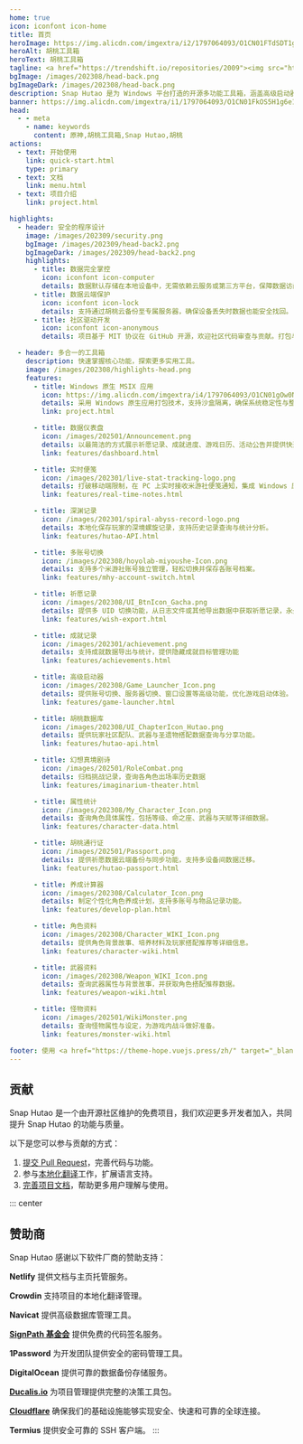 ```yaml
---
home: true
icon: iconfont icon-home
title: 首页
heroImage: https://img.alicdn.com/imgextra/i2/1797064093/O1CN01FTdSDT1g6e7p1HAv6_!!1797064093.png_.webp
heroAlt: 胡桃工具箱
heroText: 胡桃工具箱
tagline: <a href="https://trendshift.io/repositories/2009"><img src="https://trendshift.io/api/badge/repositories/2009" alt="trend"/></a><br>实用的开源多功能原神工具箱 🧰
bgImage: /images/202308/head-back.png
bgImageDark: /images/202308/head-back.png
description: Snap Hutao 是为 Windows 平台打造的开源多功能工具箱，涵盖高级启动器、祈愿记录导出、实时便笺等功能，全面提升桌面端玩家的游戏体验。
banner: https://img.alicdn.com/imgextra/i1/1797064093/O1CN01FkOS5H1g6e1z8LCaD_!!1797064093.png
head:
  - - meta
    - name: keywords
      content: 原神,胡桃工具箱,Snap Hutao,胡桃
actions:
  - text: 开始使用
    link: quick-start.html
    type: primary
  - text: 文档
    link: menu.html
  - text: 项目介绍
    link: project.html

highlights:
  - header: 安全的程序设计
    image: /images/202309/security.png
    bgImage: /images/202309/head-back2.png
    bgImageDark: /images/202309/head-back2.png
    highlights:
      - title: 数据完全掌控
        icon: iconfont icon-computer
        details: 数据默认存储在本地设备中，无需依赖云服务或第三方平台，保障数据访问的自主性。
      - title: 数据云端保护
        icon: iconfont icon-lock
        details: 支持通过胡桃云备份至专属服务器，确保设备丢失时数据也能安全找回。
      - title: 社区驱动开发
        icon: iconfont icon-anonymous
        details: 项目基于 MIT 协议在 GitHub 开源，欢迎社区代码审查与贡献。打包与发布全流程通过自动化流水线完成，无人工干预，确保安全性与一致性。

  - header: 多合一的工具箱
    description: 快速掌握核心功能，探索更多实用工具。
    image: /images/202308/highlights-head.png
    features:
      - title: Windows 原生 MSIX 应用
        icon: https://img.alicdn.com/imgextra/i4/1797064093/O1CN01gOw0Nk1g6e0yjfAlD_!!1797064093.png_.webp
        details: 采用 Windows 原生应用打包技术，支持沙盒隔离，确保系统稳定性与整洁性。
        link: project.html

      - title: 数据仪表盘
        icon: /images/202501/Announcement.png
        details: 以最简洁的方式展示祈愿记录、成就进度、游戏日历、活动公告并提供快速启动游戏的入口。
        link: features/dashboard.html

      - title: 实时便笺
        icon: /images/202301/live-stat-tracking-logo.png
        details: 打破移动端限制，在 PC 上实时接收米游社便笺通知，集成 Windows 原生通知功能。
        link: features/real-time-notes.html

      - title: 深渊记录
        icon: /images/202301/spiral-abyss-record-logo.png
        details: 本地化保存玩家的深境螺旋记录，支持历史记录查询与统计分析。
        link: features/hutao-API.html

      - title: 多账号切换
        icon: /images/202308/hoyolab-miyoushe-Icon.png
        details: 支持多个米游社账号独立管理，轻松切换并保存各账号档案。
        link: features/mhy-account-switch.html

      - title: 祈愿记录
        icon: /images/202308/UI_BtnIcon_Gacha.png
        details: 提供多 UID 切换功能，从日志文件或其他导出数据中获取祈愿记录，永久保存。
        link: features/wish-export.html

      - title: 成就记录
        icon: /images/202301/achievement.png
        details: 支持成就数据导出与统计，提供隐藏成就目标管理功能
        link: features/achievements.html

      - title: 高级启动器
        icon: /images/202308/Game_Launcher_Icon.png
        details: 提供账号切换、服务器切换、窗口设置等高级功能，优化游戏启动体验。
        link: features/game-launcher.html

      - title: 胡桃数据库
        icon: /images/202308/UI_ChapterIcon_Hutao.png
        details: 提供玩家社区配队、武器与圣遗物搭配数据查询与分享功能。
        link: features/hutao-api.html

      - title: 幻想真境剧诗
        icon: /images/202501/RoleCombat.png
        details: 归档挑战记录，查询各角色出场率历史数据
        link: features/imaginarium-theater.html

      - title: 属性统计
        icon: /images/202308/My_Character_Icon.png
        details: 查询角色具体属性，包括等级、命之座、武器与天赋等详细数据。
        link: features/character-data.html

      - title: 胡桃通行证
        icon: /images/202501/Passport.png
        details: 提供祈愿数据云端备份与同步功能，支持多设备间数据迁移。
        link: features/hutao-passport.html

      - title: 养成计算器
        icon: /images/202308/Calculator_Icon.png
        details: 制定个性化角色养成计划，支持多账号与物品记录功能。
        link: features/develop-plan.html

      - title: 角色资料
        icon: /images/202308/Character_WIKI_Icon.png
        details: 提供角色背景故事、培养材料及玩家搭配推荐等详细信息。
        link: features/character-wiki.html

      - title: 武器资料
        icon: /images/202308/Weapon_WIKI_Icon.png
        details: 查询武器属性与背景故事，并获取角色搭配推荐数据。
        link: features/weapon-wiki.html

      - title: 怪物资料
        icon: /images/202501/WikiMonster.png
        details: 查询怪物属性与设定，为游戏内战斗做好准备。
        link: features/monster-wiki.html

footer: 使用 <a href="https://theme-hope.vuejs.press/zh/" target="_blank">VuePress Theme Hope</a> 主题构建 | 以开源社区力量为原神 PC 端玩家提供极致的游戏体验
---
```


## 贡献

Snap Hutao 是一个由开源社区维护的免费项目，我们欢迎更多开发者加入，共同提升 Snap Hutao 的功能与质量。

以下是您可以参与贡献的方式：

1. [提交 Pull Request](development/contribute.md)，完善代码与功能。
2. 参与[本地化翻译](i18n.md)工作，扩展语言支持。
3. [完善项目文档](https://github.com/DGP-Studio/Snap.Hutao.Docs)，帮助更多用户理解与使用。

<!-- @include: star-request.md -->

::: center

## 赞助商

Snap Hutao 感谢以下软件厂商的赞助支持：

<SponsorList />

**Netlify** 提供文档与主页托管服务。

**Crowdin** 支持项目的本地化翻译管理。

**Navicat** 提供高级数据库管理工具。

[**SignPath 基金会**](https://signpath.org/) 提供免费的代码签名服务。

**1Password** 为开发团队提供安全的密码管理工具。

**DigitalOcean** 提供可靠的数据备份存储服务。

[**Ducalis.io**](https://hi.ducalis.io/) 为项目管理提供完整的决策工具包。

[**Cloudflare**](https://www.cloudflare.com/) 确保我们的基础设施能够实现安全、快速和可靠的全球连接。

**Termius** 提供安全可靠的 SSH 客户端。
:::
